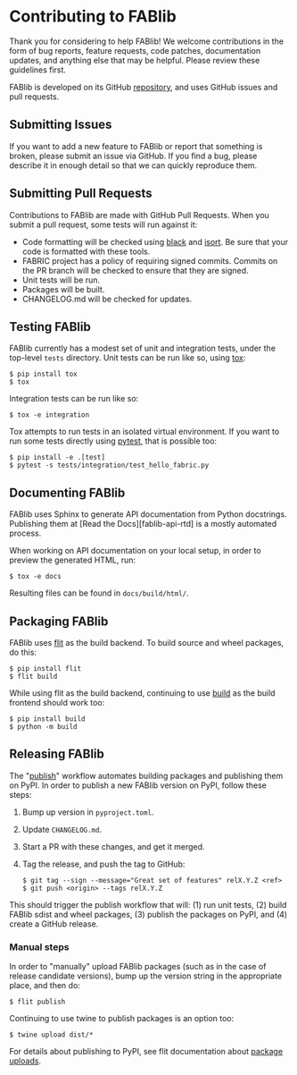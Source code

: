 # Contributing to FABlib

Thank you for considering to help FABlib!  We welcome contributions in
the form of bug reports, feature requests, code patches, documentation
updates, and anything else that may be helpful.  Please review these
guidelines first.

FABlib is developed on its GitHub [repository], and uses GitHub issues
and pull requests.


## Submitting Issues

If you want to add a new feature to FABlib or report that something is
broken, please submit an issue via GitHub.  If you find a bug, please
describe it in enough detail so that we can quickly reproduce them.


## Submitting Pull Requests

Contributions to FABlib are made with GitHub Pull Requests. When you
submit a pull request, some tests will run against it:

- Code formatting will be checked using [black] and [isort].  Be sure
  that your code is formatted with these tools.
- FABRIC project has a policy of requiring signed commits.  Commits on
  the PR branch will be checked to ensure that they are signed.
- Unit tests will be run.
- Packages will be built.
- CHANGELOG.md will be checked for updates.


## Testing FABlib

FABlib currently has a modest set of unit and integration tests, under
the top-level `tests` directory.  Unit tests can be run like so, using
[tox]:

```console
$ pip install tox
$ tox
```

Integration tests can be run like so:

```console
$ tox -e integration
```

Tox attempts to run tests in an isolated virtual environment.  If you
want to run some tests directly using [pytest], that is possible too:

```
$ pip install -e .[test]
$ pytest -s tests/integration/test_hello_fabric.py
```

## Documenting FABlib

FABlib uses Sphinx to generate API documentation from Python
docstrings. Publishing them at [Read the Docs][fablib-api-rtd] is a
mostly automated process.

When working on API documentation on your local setup, in order to
preview the generated HTML, run:

```
$ tox -e docs
```

Resulting files can be found in `docs/build/html/`.


## Packaging FABlib

FABlib uses [flit] as the build backend.  To build source and wheel
packages, do this:

```console
$ pip install flit
$ flit build
```

While using flit as the build backend, continuing to use [build] as
the build frontend should work too:

```
$ pip install build
$ python -m build
```


## Releasing FABlib

The "[publish]" workflow automates building packages and publishing
them on PyPI.  In order to publish a new FABlib version on PyPI,
follow these steps:

1. Bump up version in `pyproject.toml`.
2. Update `CHANGELOG.md`.
3. Start a PR with these changes, and get it merged.
4. Tag the release, and push the tag to GitHub:

   ```console
   $ git tag --sign --message="Great set of features" relX.Y.Z <ref>
   $ git push <origin> --tags relX.Y.Z
   ```
This should trigger the publish workflow that will: (1) run unit
tests, (2) build FABlib sdist and wheel packages, (3) publish
the packages on PyPI, and (4) create a GitHub release.


### Manual steps

In order to "manually" upload FABlib packages (such as in the case of
release candidate versions), bump up the version string in the
appropriate place, and then do:

```console
$ flit publish
```

Continuing to use twine to publish packages is an option too:

```console
$ twine upload dist/*
```

For details about publishing to PyPI, see flit documentation about
[package uploads].


<!-- URLs -->

[repository]: https://github.com/fabric-testbed/fabrictestbed-extensions/

[flit]: https://flit.pypa.io/en/stable/
[package uploads]: https://flit.pypa.io/en/latest/upload.html

[build]: https://pypi.org/project/build/
[tox]: https://pypi.org/project/tox/
[pytest]: https://pypi.org/project/pytest/
[black]: https://pypi.org/project/black/
[isort]: https://pypi.org/project/isort/

[publish]: ./.github/workflows/publish.yml
